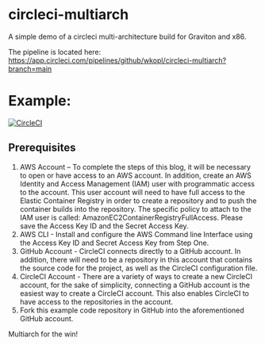 # circleci-multiarch

A simple demo of a circleci multi-architecture build for Graviton and x86.

The pipeline is located here:  https://app.circleci.com/pipelines/github/wkopl/circleci-multiarch?branch=main

# Example:
[![CircleCI](https://circleci.com/gh/wkopl/circleci-multiarch.svg?style=svg)](https://circleci.com/gh/wkopl/circleci-multiarch)


## Prerequisites

1.	AWS Account – To complete the steps of this blog, it will be necessary to open or have access to an AWS account. In addition, create an AWS Identity and Access Management (IAM) user with programmatic access to the account. This user account will need to have full access to the Elastic Container Registry in order to create a repository and to push the container builds into the repository.  The specific policy to attach to the IAM user is called: AmazonEC2ContainerRegistryFullAccess.  Please save the Access Key ID and the Secret Access Key.
2.	AWS CLI - Install and configure the AWS Command line Interface using the Access Key ID and Secret Access Key from Step One.
3.	GitHub Account - CircleCI connects directly to a GitHub account. In addition, there will need to be a repository in this account that contains the source code for the project, as well as the CircleCI configuration file.
4.	CircleCI Account - There are a variety of ways to create a new CircleCI account, for the sake of simplicity, connecting a GitHub account is the easiest way to create a CircleCI account. This also enables CircleCI to have access to the repositories in the account.
5.	 Fork this example code repository in GitHub into the aforementioned GitHub account.


Multiarch for the win!
